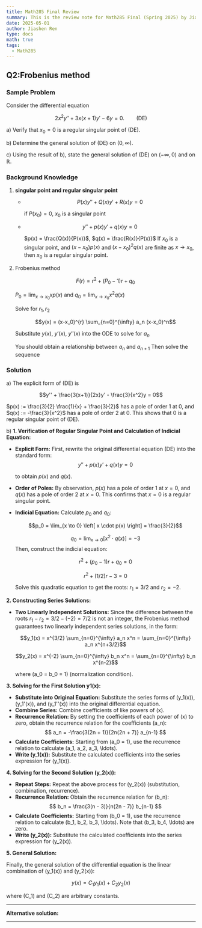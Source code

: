 ```yaml
---
title: Math285 Final Review
summary: This is the review note for Math285 Final (Spring 2025) by Jiashen Ren.
date: 2025-05-01
author: Jiashen Ren
type: docs
math: true
tags:
  - Math285
---
```




## Q2:Frobenius method

### Sample Problem

Consider the differential equation

$$2x^2y'' + 3x(x+1)y' - 6y = 0. \qquad \text{(DE)}$$

a) Verify that $x_0 = 0$ is a regular singular point of (DE).

b) Determine the general solution of (DE) on $(0, \infty)$.

c) Using the result of b), state the general solution of (DE) on $(-\infty, 0)$ and on $\mathbb{R}$.

### Background Knowledge

1. **singular point and regular singular point** 

    * $$P(x)y'' + Q(x)y' + R(x)y = 0$$

      if $P(x_0) = 0$, $x_0$ is a singular point

    * $$y'' + p(x)y' + q(x)y = 0$$  
  
      $p(x) = \frac{Q(x)}{P(x)}$,  $q(x) = \frac{R(x)}{P(x)}$
      If $x_0$ is a singular point, and $(x-x_0)p(x)$ and $(x-x_0)^2q(x)$ are finite as $x \to x_0$, then $x_0$ is a regular singular point.

2. Frobenius method

    $$F(r) = r^2 + (P_0 - 1)r + q_0$$

    $P_0 = \lim_{x \to x_0} xp(x)$ and $q_0 = \lim_{x \to x_0} x^2q(x)$

    Solve for $r_1, r_2$

    $$y(x) = (x-x_0)^{r} \sum_{n=0}^{\infty} a_n (x-x_0)^n$$

    Substitute $y(x)$, $y'(x)$, $y''(x)$ into the ODE to solve for $a_n$

    You should obtain a relationship between $a_n$ and $a_{n+1}$ 
    Then solve the sequence

### Solution

a) 
The explicit form of (DE) is

$$y'' + \frac{3(x+1)}{2x}y' - \frac{3}{x^2}y = 0$$

$p(x) := \frac{3}{2} \frac{1}{x} + \frac{3}{2}$ has a pole of order 1 at 0, and $q(x) := -\frac{3}{x^2}$ has a pole of order 2 at 0.  This shows that 0 is a regular singular point of (DE).

b)
**1. Verification of Regular Singular Point and Calculation of Indicial Equation:**

*   **Explicit Form:** First, rewrite the original differential equation (DE) into the standard form:
    $$y'' + p(x)y' + q(x)y = 0$$

    to obtain $p(x)$ and $q(x)$.

*   **Order of Poles:** By observation, $p(x)$ has a pole of order 1 at $x=0$, and $q(x)$ has a pole of order 2 at $x=0$. This confirms that $x=0$ is a regular singular point.
*   **Indicial Equation:** Calculate $p_0$ and $q_0$:

    $$p_0 = \lim_{x \to 0} \left[ x \cdot p(x) \right] = \frac{3}{2}$$

    $$q_0 = \lim_{x \to 0} \left[ x^2 \cdot q(x) \right] = -3$$
    Then, construct the indicial equation:

    $$r^2 + (p_0 - 1)r + q_0 = 0$$

    $$r^2 + (1/2)r - 3 = 0$$

    Solve this quadratic equation to get the roots: $r_1 = 3/2$ and $r_2 = -2$.

**2. Constructing Series Solutions:**

*   **Two Linearly Independent Solutions:** Since the difference between the roots $r_1 - r_ 2 = 3/2 - (-2) = 7/2$ is not an integer, the Frobenius method guarantees two linearly independent series solutions, in the form:

    $$y_1(x) = x^{3/2} \sum_{n=0}^{\infty} a_n x^n = \sum_{n=0}^{\infty} a_n x^{n+3/2}$$ 

    $$y_2(x) = x^{-2} \sum_{n=0}^{\infty} b_n x^n = \sum_{n=0}^{\infty} b_n x^{n-2}$$

    where \(a_0 = b_0 = 1\) (normalization condition).

**3. Solving for the First Solution y1(x):**

*   **Substitute into Original Equation:** Substitute the series forms of \(y_1(x)\), \(y_1'(x)\), and \(y_1''(x)\) into the original differential equation.
*   **Combine Series:** Combine coefficients of like powers of \(x\).
*   **Recurrence Relation:** By setting the coefficients of each power of \(x\) to zero, obtain the recurrence relation for the coefficients \(a_n\):
    $$
    a_n = -\frac{3(2n + 1)}{2n(2n + 7)} a_{n-1}
    $$
*   **Calculate Coefficients:** Starting from \(a_0 = 1\), use the recurrence relation to calculate \(a_1, a_2, a_3, \ldots\).
*   **Write \(y_1(x)\):** Substitute the calculated coefficients into the series expression for \(y_1(x)\).

**4. Solving for the Second Solution \(y_2(x)\):**

*   **Repeat Steps:** Repeat the above process for \(y_2(x)\) (substitution, combination, recurrence).
*   **Recurrence Relation:** Obtain the recurrence relation for \(b_n\):
    $$
    b_n = \frac{3(n - 3)}{n(2n - 7)} b_{n-1}
    $$
*   **Calculate Coefficients:** Starting from \(b_0 = 1\), use the recurrence relation to calculate \(b_1, b_2, b_3, \ldots\). Note that \(b_3, b_4, \ldots\) are zero.
*   **Write \(y_2(x)\):** Substitute the calculated coefficients into the series expression for \(y_2(x)\).

**5. General Solution:**

Finally, the general solution of the differential equation is the linear combination of \(y_1(x)\) and \(y_2(x)\):

$$
y(x) = C_1 y_1(x) + C_2 y_2(x)
$$

where \(C_1\) and \(C_2\) are arbitrary constants.

---
**Alternative solution:**

---
